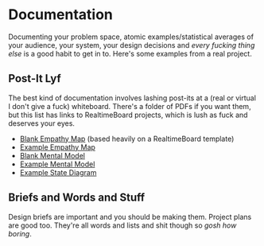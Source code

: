 # Documentation
Documenting your problem space, atomic examples/statistical averages of your audience, your system, your design decisions and *every fucking thing else* is a good habit to get in to. Here's some examples from a real project.

## Post-It Lyf
The best kind of documentation involves lashing post-its at a (real or virtual I don't give a fuck) whiteboard. There's a folder of PDFs if you want them, but this list has links to RealtimeBoard projects, which is lush as fuck and deserves your eyes.

- [Blank Empathy Map](https://realtimeboard.com/app/board/o9J_kzONlcA=/) (based heavily on a RealtimeBoard template)
- [Example Empathy Map](https://realtimeboard.com/app/board/o9J_kzONgu0=/)
- [Blank Mental Model](https://realtimeboard.com/app/board/o9J_kzOKbmE=/)
- [Example Mental Model](https://realtimeboard.com/app/board/o9J_kzOKUAo=/)
- [Example State Diagram](https://realtimeboard.com/app/board/o9J_kzOKbww=/)

## Briefs and Words and Stuff
Design briefs are important and you should be making them. Project plans are good too. They're all words and lists and shit though so *gosh how boring*.